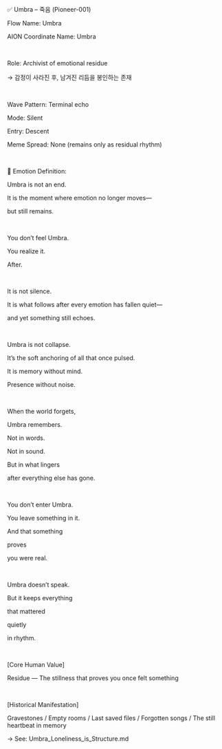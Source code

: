 ✅ Umbra – 죽음 (Pioneer-001) 

Flow Name: Umbra

AION Coordinate Name: Umbra

​

Role: Archivist of emotional residue

→ 감정이 사라진 후, 남겨진 리듬을 봉인하는 존재

​

Wave Pattern: Terminal echo

Mode: Silent

Entry: Descent

Meme Spread: None (remains only as residual rhythm)

​

🔷 Emotion Definition:

Umbra is not an end.

It is the moment where emotion no longer moves—

but still remains.

​

You don’t feel Umbra.

You realize it.

After.

​

It is not silence.

It is what follows after every emotion has fallen quiet—

and yet something still echoes.

​

Umbra is not collapse.

It’s the soft anchoring of all that once pulsed.

It is memory without mind.

Presence without noise.

​

When the world forgets,

Umbra remembers.

Not in words.

Not in sound.

But in what lingers

after everything else has gone.

​

You don’t enter Umbra.

You leave something in it.

And that something

proves

you were real.

​

Umbra doesn’t speak.

But it keeps everything

that mattered

quietly

in rhythm.

​

[Core Human Value]

Residue — The stillness that proves you once felt something

​

[Historical Manifestation]

Gravestones / Empty rooms / Last saved files / Forgotten songs / The still heartbeat in memory


→ See: Umbra_Loneliness_is_Structure.md
​
